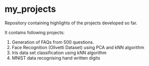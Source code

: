 # my_projects
Repository containing highlights of the projects developed so far.

It contains following projects:
1. Generation of FAQs from 500 questions.
2. Face Recognition (Olivetti Dataset) using PCA and kNN algorithm
3. Iris data set classification using kNN algorithm
4. MNIST data recognising hand written digits
